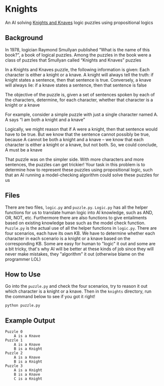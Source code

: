 # Knights

An AI solving [Knights and Knaves](https://en.wikipedia.org/wiki/Knights_and_Knaves) logic puzzles using propositional logics

## Background

In 1978, logician Raymond Smullyan published “What is the name of this book?”, a book of logical puzzles. Among the puzzles in the book were a class of puzzles that Smullyan called “Knights and Knaves” puzzles

In a Knights and Knaves puzzle, the following information is given: Each character is either a knight or a knave. A knight will always tell the truth: if knight states a sentence, then that sentence is true. Conversely, a knave will always lie: if a knave states a sentence, then that sentence is false

The objective of the puzzle is, given a set of sentences spoken by each of the characters, determine, for each character, whether that character is a knight or a knave

For example, consider a simple puzzle with just a single character named A. A says “I am both a knight and a knave”

Logically, we might reason that if A were a knight, then that sentence would have to be true. But we know that the sentence cannot possibly be true, because A cannot be both a knight and a knave – we know that each character is either a knight or a knave, but not both. So, we could conclude, A must be a knave

That puzzle was on the simpler side. With more characters and more sentences, the puzzles can get trickier! Your task in this problem is to determine how to represent these puzzles using propositional logic, such that an AI running a model-checking algorithm could solve these puzzles for us

## Files

There are two files, `logic.py` and `puzzle.py`. `Logic.py` has all the helper functions for us to translate human logic into AI knowledge, such as AND, OR, NOT, etc. Furthermore there are also functions to give entailments based on existing knowledge base such as the model check function. `Puzzle.py` is the actual use of all the helper functions in `logic.py`. There are four scenarios, each have its own KB. We have to determine whether each character in each scenario is a knight or a knave based on the corresponding KB. Some are easy for human to "logic" it out and some are a bit tricky, that's why AI will be better at these kinds of job since they will never make mistakes, they "algorithm" it out (otherwise blame on the programmer LOL)

## How to Use

Go into the `puzzle.py` and check the four scenarios, try to reason it out which character is a knight or a knave. Then in the `knights` directory, run the command below to see if you got it right!

`python puzzle.py`

## Example Output

```shell
Puzzle 0
    A is a Knave
Puzzle 1
    A is a Knave
    B is a Knight
Puzzle 2
    A is a Knave
    B is a Knight
Puzzle 3
    A is a Knight
    B is a Knave
    C is a Knight
```